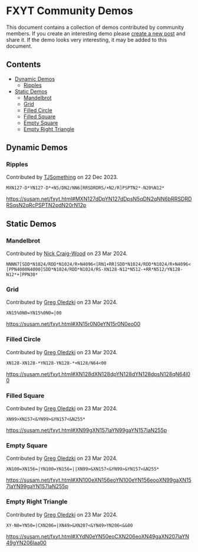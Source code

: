 FXYT Community Demos
=====================

This document contains a collection of demos contributed by community
members.  If you create an interesting demo please [create a new
post][post] and share it.  If the demo looks very interesting, it may
be added to this document.

[README.md]: README.md
[post]: https://github.com/susam/fxyt/issues/new


Contents
--------

* [Dynamic Demos](#dynamic-demos)
  * [Ripples](#ripples)
* [Static Demos](#static-demos)
  * [Mandelbrot](#mandelbrot)
  * [Grid](#grid)
  * [Filled Circle](#filled-circle)
  * [Filled Square](#filled-square)
  * [Empty Square](#empty-square)
  * [Empty Right Triangle](#empty-right-triangle)


Dynamic Demos
------------

### Ripples


Contributed by [TJSomething][] on 22 Dec 2023.

```
MXN127-D*YN127-D*+N5/DN2/NN6[RRSDRDRS/+N2/R]PSPTN2*-N20%N12*
```

<https://susam.net/fxyt.html#MXN127dDpYN127dDpsN5qDN2qNN6bRRSDRDRSqsN2qRcPSPTN2pdN20rN12p>


Static Demos
-------------

### Mandelbrot


Contributed by [Nick Craig-Wood][] on 23 Mar 2024.

```
NNNN7[SDD*N1024/RDD*N1024/R+N4096<[RN1+RR]SDD*N1024/RDD*N1024/R+N4096<![PPN4000N4000]SDD*N1024/RDD*N1024/RS-XN128-N12*N512-+RR*N512/YN128-N12*+]PPN30*
```


### Grid

Contributed by [Greg Oledzki][] on 23 Mar 2024.

```
XN15%0N0=YN15%0N0=|00
```

https://susam.net/fxyt.html#XN15r0N0eYN15r0N0eo00


### Filled Circle

Contributed by [Greg Oledzki][] on 23 Mar 2024.

```
XN128-XN128-*YN128-YN128-*+N128/N64<00
```

https://susam.net/fxyt.html#XN128dXN128dpYN128dYN128dpsN128qN64l00


### Filled Square

Contributed by [Greg Oledzki][] on 23 Mar 2024.

```
XN99>XN157<&YN99>&YN157<&N255*
```

https://susam.net/fxyt.html#XN99gXN157laYN99gaYN157laN255p


### Empty Square

Contributed by [Greg Oledzki][] on 23 Mar 2024.

```
XN100=XN156=|YN100=YN156=||XN99>&XN157<&YN99>&YN157<&N255*
```

https://susam.net/fxyt.html#XN100eXN156eoYN100eYN156eooXN99gaXN157laYN99gaYN157laN255p


### Empty Right Triangle

Contributed by [Greg Oledzki][] on 23 Mar 2024.

```
XY-N0=YN50=|CXN206=|XN49>&XN207<&YN49>YN206<&&00
```

https://susam.net/fxyt.html#XYdN0eYN50eoCXN206eoXN49gaXN207laYN49gYN206laa00


<!-- Authors -->

[TJSomething]: https://news.ycombinator.com/user?id=TJSomething
[Nick Craig-Wood]: https://github.com/ncw
[Greg Oledzki]: https://github.com/mccartney
